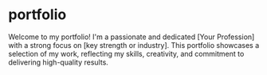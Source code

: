 # portfolio
Welcome to my portfolio! I'm a passionate and dedicated [Your Profession] with a strong focus on [key strength or industry]. This portfolio showcases a selection of my work, reflecting my skills, creativity, and commitment to delivering high-quality results. 
